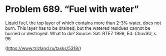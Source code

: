 # Problem 689. “Fuel with water”

Liquid fuel, the top layer of which contains more than 2-3% water, does not burn. This layer has to be drained, but the watered residues cannot be burned or destroyed. What to do? Source: Sat. RTEZ 1999, Ed. ChuvSU, s. 96

(https://www.trizland.ru/tasks/5318/)